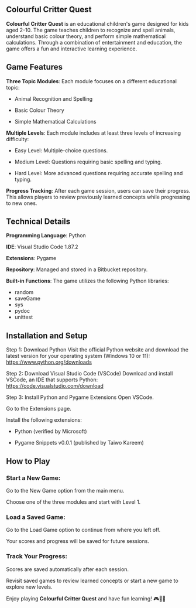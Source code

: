 ## Colourful Critter Quest
**Colourful Critter Quest** is an educational children's game designed for kids aged 2-10. The game teaches children to recognize and spell animals, understand basic colour theory, and perform simple mathematical calculations. Through a combination of entertainment and education, the game offers a fun and interactive learning experience.

## Game Features
**Three Topic Modules**: Each module focuses on a different educational topic:

- Animal Recognition and Spelling

- Basic Colour Theory

- Simple Mathematical Calculations

**Multiple Levels**: Each module includes at least three levels of increasing difficulty:

- Easy Level: Multiple-choice questions.

- Medium Level: Questions requiring basic spelling and typing.

- Hard Level: More advanced questions requiring accurate spelling and typing.

**Progress Tracking**: After each game session, users can save their progress. This allows players to review previously learned concepts while progressing to new ones.

## Technical Details
**Programming Language**: Python

**IDE**: Visual Studio Code 1.87.2

**Extensions**: Pygame

**Repository**: Managed and stored in a Bitbucket repository.

**Built-in Functions**: The game utilizes the following Python libraries:
- random
- saveGame
- sys
- pydoc
- unittest

## Installation and Setup
Step 1: Download Python
Visit the official Python website and download the latest version for your operating system (Windows 10 or 11):
https://www.python.org/downloads

Step 2: Download Visual Studio Code (VSCode)
Download and install VSCode, an IDE that supports Python:
https://code.visualstudio.com/download

Step 3: Install Python and Pygame Extensions
Open VSCode.

Go to the Extensions page.

Install the following extensions:

- Python (verified by Microsoft)

- Pygame Snippets v0.0.1 (published by Taiwo Kareem)

## How to Play
### Start a New Game:

Go to the New Game option from the main menu.

Choose one of the three modules and start with Level 1.

### Load a Saved Game:

Go to the Load Game option to continue from where you left off.

Your scores and progress will be saved for future sessions.

### Track Your Progress:

Scores are saved automatically after each session.

Revisit saved games to review learned concepts or start a new game to explore new levels.

Enjoy playing **Colourful Critter Quest** and have fun learning! 🎮🐾🌈
